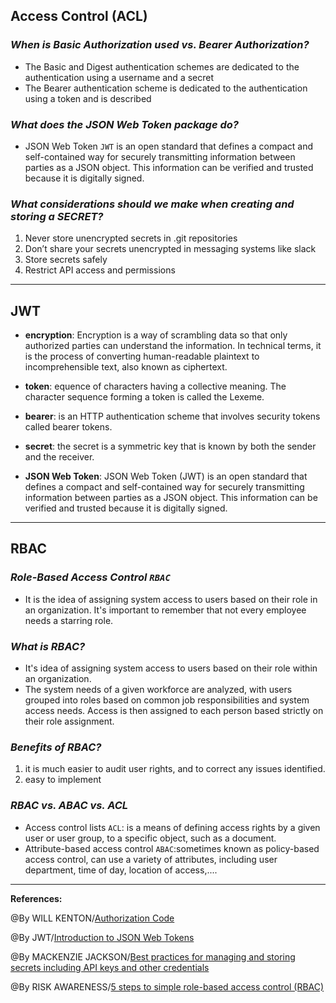 ## **Access Control (ACL)**

### ***When is Basic Authorization used vs. Bearer Authorization?***

- The Basic and Digest authentication schemes are dedicated to the authentication using a username and a secret
- The Bearer authentication scheme is dedicated to the authentication using a token and is described

### ***What does the JSON Web Token package do?***

- JSON Web Token `JWT` is an open standard that defines a compact and self-contained way for securely transmitting information between parties as a JSON object. This information can be verified and trusted because it is digitally signed.

### ***What considerations should we make when creating and storing a SECRET?***

1. Never store unencrypted secrets in .git repositories
2. Don’t share your secrets unencrypted in messaging systems like slack
3. Store secrets safely
4. Restrict API access and permissions

-----------------------------------------------

## **JWT**

- **encryption**: Encryption is a way of scrambling data so that only authorized parties can understand the information. In technical terms, it is the process of converting human-readable plaintext to incomprehensible text, also known as ciphertext. 

- **token**: equence of characters having a collective meaning. The character sequence forming a token is called the Lexeme.

- **bearer**: is an HTTP authentication scheme that involves security tokens called bearer tokens.

- **secret**: the secret is a symmetric key that is known by both the sender and the receiver. 

- **JSON Web Token**: JSON Web Token (JWT) is an open standard  that defines a compact and self-contained way for securely transmitting information between parties as a JSON object. This information can be verified and trusted because it is digitally signed.


-----------------------------------------------

## **RBAC**

### ***Role-Based Access Control `RBAC`***

- It is the idea of assigning system access to users based on their role in an organization. It's important to remember that not every employee needs a starring role.

### ***What is RBAC?***

- It's idea of assigning system access to users based on their role within an organization. 
- The system needs of a given workforce are analyzed, with users grouped into roles based on common job responsibilities and system access needs. Access is then assigned to each person based strictly on their role assignment.

### ***Benefits of RBAC?***

1.  it is much easier to audit user rights, and to correct any issues identified.
2. easy to implement

### ***RBAC vs. ABAC vs. ACL***

- Access control lists `ACL`: is a means of defining access rights by a given user or user group, to a specific object, such as a document.
- Attribute-based access control `ABAC`:sometimes known as policy-based access control, can use a variety of attributes, including user department, time of day, location of access,.... 

-----------------------------------------------

**References:**

@By WILL KENTON/[Authorization Code](https://www.investopedia.com/terms/a/authorization-code.asp)

@By JWT/[Introduction to JSON Web Tokens](https://jwt.io/introduction)

@By MACKENZIE JACKSON/[Best practices for managing and storing secrets including API keys and other credentials](https://blog.gitguardian.com/secrets-api-management/)

@By RISK AWARENESS/[5 steps to simple role-based access control (RBAC)](https://www.csoonline.com/article/3060780/5-steps-to-simple-role-based-access-control.html)
